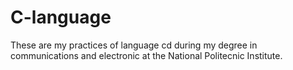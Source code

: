 # C-language
These are my practices of language cd during my degree in communications and electronic at the National Politecnic Institute.
